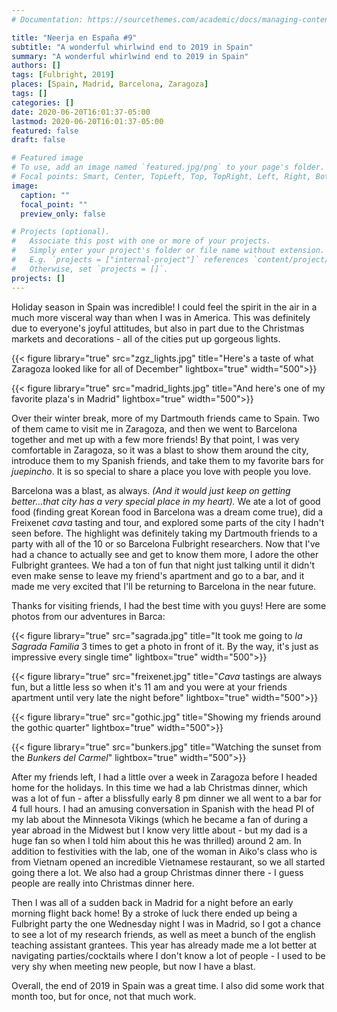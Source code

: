 ```yaml
---
# Documentation: https://sourcethemes.com/academic/docs/managing-content/

title: "Neerja en España #9"
subtitle: "A wonderful whirlwind end to 2019 in Spain"
summary: "A wonderful whirlwind end to 2019 in Spain"
authors: []
tags: [Fulbright, 2019]
places: [Spain, Madrid, Barcelona, Zaragoza]
tags: []
categories: []
date: 2020-06-20T16:01:37-05:00
lastmod: 2020-06-20T16:01:37-05:00
featured: false
draft: false

# Featured image
# To use, add an image named `featured.jpg/png` to your page's folder.
# Focal points: Smart, Center, TopLeft, Top, TopRight, Left, Right, BottomLeft, Bottom, BottomRight.
image:
  caption: ""
  focal_point: ""
  preview_only: false

# Projects (optional).
#   Associate this post with one or more of your projects.
#   Simply enter your project's folder or file name without extension.
#   E.g. `projects = ["internal-project"]` references `content/project/deep-learning/index.md`.
#   Otherwise, set `projects = []`.
projects: []
---
```



Holiday season in Spain was incredible! I could feel the spirit in the air in a much more visceral way than when I was in America. This was definitely due to everyone's joyful attitudes, but also in part due to the Christmas markets and decorations - all of the cities put up gorgeous lights. 

 {{< figure library="true" src="zgz_lights.jpg" title="Here's a taste of what Zaragoza looked like for all of December" lightbox="true" width="500">}}


 {{< figure library="true" src="madrid_lights.jpg" title="And here's one of my favorite plaza's in Madrid" lightbox="true" width="500">}}


Over their winter break, more of my Dartmouth friends came to Spain. Two of them came to visit me in Zaragoza, and then we went to Barcelona together and met up with a few more friends! By that point, I was very comfortable in Zaragoza, so it was a blast to show them around the city, introduce them to my Spanish friends, and take them to my favorite bars for *juepincho*. It is so special to share a place you love with people you love.

Barcelona was a blast, as always. *(And it would just keep on getting better...that city has a very special place in my heart).* We ate a lot of good food (finding great Korean food in Barcelona was a dream come true), did a Freixenet *cava* tasting and tour, and explored some parts of the city I hadn't seen before. The highlight was definitely taking my Dartmouth friends to a party with all of the 10 or so Barcelona Fulbright researchers. Now that I've had a chance to actually see and get to know them more, I adore the other Fulbright grantees. We had a ton of fun that night just talking until it didn't even make sense to leave my friend's apartment and go to a bar, and it made me very excited that I'll be returning to Barcelona in the near future.

Thanks for visiting friends, I had the best time with you guys! Here are some photos from our adventures in Barca: 

{{< figure library="true" src="sagrada.jpg" title="It took me going to *la Sagrada Familia* 3 times to get a photo in front of it. By the way, it's just as impressive every single time" lightbox="true" width="500">}}

 {{< figure library="true" src="freixenet.jpg" title="*Cava* tastings are always fun, but a little less so when it's 11 am and you were at your friends apartment until very late the night before" lightbox="true" width="500">}}

 {{< figure library="true" src="gothic.jpg" title="Showing my friends around the gothic quarter" lightbox="true" width="500">}}

 {{< figure library="true" src="bunkers.jpg" title="Watching the sunset from the *Bunkers del Carmel*" lightbox="true" width="500">}}


After my friends left, I had a little over a week in Zaragoza before I headed home for the holidays. In this time we had a lab Christmas dinner, which was a lot of fun - after a blissfully early 8 pm dinner we all went to a bar for 4 full hours. I had an amusing conversation in Spanish with the head PI of my lab about the Minnesota Vikings (which he became a fan of during a year abroad in the Midwest but I know very little about - but my dad is a huge fan so when I told him about this he was thrilled) around 2 am. In addition to festivities with the lab, one of the woman in Aiko's class who is from Vietnam opened an incredible Vietnamese restaurant, so we all started going there a lot. We also had a group Christmas dinner there -  I guess people are really into Christmas dinner here.

Then I was all of a sudden back in Madrid for a night before an early morning flight back home! By a stroke of luck there ended up being a Fulbright party the one Wednesday night I was in Madrid, so I got a chance to see a lot of my research friends, as well as meet a bunch of the english teaching assistant grantees. This year has already made me a lot better at navigating parties/cocktails where I don't know a lot of people - I used to be very shy when meeting new people, but now I have a blast.

Overall, the end of 2019 in Spain was a great time. I also did some work that month too, but for once, not that much work.